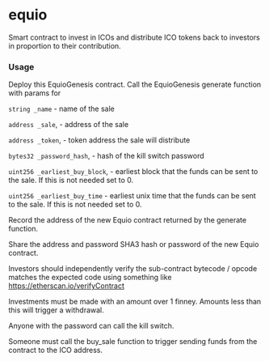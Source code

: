 # equio

Smart contract to invest in ICOs and distribute ICO tokens back to investors in proportion to their contribution.

### Usage

Deploy this EquioGenesis contract.
Call the EquioGenesis generate function with params for


`string _name` - name of the sale

`address _sale`, - address of the sale

`address _token`, - token address the sale will distribute

`bytes32 _password_hash`, - hash of the kill switch password

`uint256 _earliest_buy_block`, - earliest block that the funds can be sent to the sale. If this is not needed set to 0.

`uint256 _earliest_buy_time` - earliest unix time that the funds can be sent to the sale. If this is not needed set to 0.


Record the address of the new Equio contract returned by the generate function.

Share the address and password SHA3 hash or password of the new Equio contract.

Investors should independently verify the sub-contract bytecode / opcode matches the expected code using something like https://etherscan.io/verifyContract

Investments must be made with an amount over 1 finney. Amounts less than this will trigger a withdrawal.

Anyone with the password can call the kill switch.

Someone must call the buy_sale function to trigger sending funds from the contract to the ICO address.

